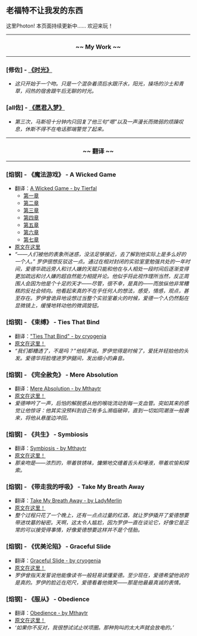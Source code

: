 ## 老福特不让我发的东西
这里Photon!
本页面持续更新中……
欢迎来玩！

---
### <center> ~~ My Work ~~ </center>
---

###  [修佐] - [《时光》](https://thisisphoton.github.io/Stories-of-RoyEd/time.html) 
* *这只开始于一个吻。只是一个混杂着须后水跟汗水，阳光，操场的沙土和青草，闷热的宿舍跟午后无聊的时光。*

### [all佐] - [《愿君入梦》](https://thisisphoton.github.io/Stories-of-RoyEd/dream.html)
* *第三次，马斯坦十分钟内只回复了他三句“嗯”以及一声漫长而微弱的烦躁叹息，休斯不得不在电话那端警觉了起来。*

---
### <center> ~~ 翻译 ~~ </center>
---
### [焰钢] - 《魔法游戏》 - A Wicked Game
* 翻译：[A Wicked Game - by Tierfal](https://thisisphoton.github.io/Stories-of-RoyEd/a-wicked-game/01.html)
  * [第一章](https://thisisphoton.github.io/Stories-of-RoyEd/a-wicked-game/01.html)
  * [第二章](https://thisisphoton.github.io/Stories-of-RoyEd/a-wicked-game/02.html)
  * [第三章](https://thisisphoton.github.io/Stories-of-RoyEd/a-wicked-game/03.html)
  * [第四章](https://thisisphoton.github.io/Stories-of-RoyEd/a-wicked-game/04.html)
  * [第五章](https://thisisphoton.github.io/Stories-of-RoyEd/a-wicked-game/05.html)
  * [第六章](https://thisisphoton.github.io/Stories-of-RoyEd/a-wicked-game/06.html)
  * [第七章](https://thisisphoton.github.io/Stories-of-RoyEd/a-wicked-game/07.html)
* [原文在这里](https://archiveofourown.org/works/1421449)
* *“——人们被他的表象所迷惑，没法足够接近，去了解到他实际上是多么好的一个人。”*
*罗伊很想反驳这一点。通过在相对封闭的实验室里勉强共处的一年时间，爱德华疏远旁人和讨人嫌的天赋只能和他在与人相处一段时间后逐渐变得更加疏远和讨人嫌的超自然能力相提并论。他似乎将此视作理所当然，反正周围人会因为他是个十足的天才——尽管，很不幸，是真的——而放纵他非常糟糕的反社会倾向。他看起来真的不在乎任何人的想法，感受，情感，观点，甚至存在。罗伊曾诡异地设想过当整个实验室着火的时候，爱德一个人仍然黏在显微镜上，缓慢地转动他的微调旋钮。*

### [焰钢] - 《束缚》 - Ties That Bind
* 翻译：["Ties That Bind" - by cryogenia](https://thisisphoton.github.io/Stories-of-RoyEd/ties-that-bind.html)
* [原文在这里！](https://cryogenia.livejournal.com/225257.html)
* *“我们都糟透了，不是吗？”他轻声说。罗伊觉得是时候了，爱抚并轻拍他的头发。爱德华将脸埋进罗伊腿间，发出细小的鼻音。*

### [焰钢] - 《完全赦免》 - Mere Absolution
* 翻译：[Mere Absolution - by Mthaytr](https://thisisphoton.github.io/Stories-of-RoyEd/mere-absolution.html)
* [原文在这里！](https://archiveofourown.org/works/8584720?view_adult=true)
* *爱德呻吟了一声，后怕的解脱感从他的喉咙流动到每一支血管。突如其来的感觉让他惊讶：他其实没预料到自己有多么濒临破碎，直到一切如同潮涨一般袭来，将他从悬崖边冲回。*

### [焰钢] - 《共生》 - Symbiosis
* 翻译：[Symbiosis - by Mthaytr](https://thisisphoton.github.io/Stories-of-RoyEd/symbiosis.html)
* [原文在这里！](https://archiveofourown.org/works/7216060?hide_banner=true)
* *那亲吻是——浓烈的，带着铁锈味，慵懒地交缠着舌头和唾液，带着欢愉和探索。*

### [焰钢] - 《带走我的呼吸》 - Take My Breath Away
* 翻译：[Take My Breath Away - by LadyMerlin](https://thisisphoton.github.io/Stories-of-RoyEd/TakeMyBreathAway.html)
* [原文在这里！](https://archiveofourown.org/works/22786765?view_adult=true)
* *整个过程只花了一个晚上，还有一点点过量的红酒，就让罗伊撬开了爱德想要带进坟墓的秘密。天啊，这太令人尴尬，因为罗伊一直在谈论它，好像它是正常的可以接受得事情，好像爱德想要这样并不是个怪胎。*

### [焰钢] - 《优美沦陷》 - Graceful Slide
* 翻译：[Graceful Slide - by cryogenia](https://thisisphoton.github.io/Stories-of-RoyEd/graceful-slide.html)
* [原文在这里！](https://cryogenia.livejournal.com/237148.html)
* *罗伊曾指天发誓说他能像读书一般轻易读懂爱德。至少现在，爱德希望他说的是真的。罗伊的脸近在咫尺，爱德看着他微笑——那是他最最真诚的表情。*

### [焰钢] - 《服从》 - Obedience 
* 翻译：[Obedience - by Mthaytr](https://thisisphoton.github.io/Stories-of-RoyEd/obedience.html)
* [原文在这里！](https://archiveofourown.org/works/2836004)
* *‘如果你不反对，我很想试试止吠项圈。那种狗叫的太大声就会放电的。’*

<!--
### [6] 焰钢 - 《》 - 
* 翻译：[]()
* [原文在这里！]()
* **
-->
